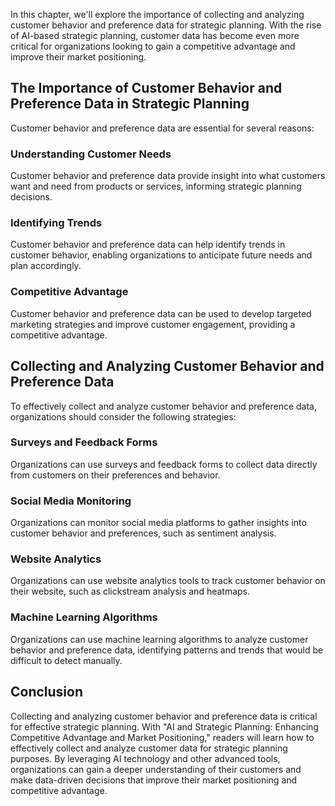 
In this chapter, we'll explore the importance of collecting and analyzing customer behavior and preference data for strategic planning. With the rise of AI-based strategic planning, customer data has become even more critical for organizations looking to gain a competitive advantage and improve their market positioning.

The Importance of Customer Behavior and Preference Data in Strategic Planning
-----------------------------------------------------------------------------

Customer behavior and preference data are essential for several reasons:

### Understanding Customer Needs

Customer behavior and preference data provide insight into what customers want and need from products or services, informing strategic planning decisions.

### Identifying Trends

Customer behavior and preference data can help identify trends in customer behavior, enabling organizations to anticipate future needs and plan accordingly.

### Competitive Advantage

Customer behavior and preference data can be used to develop targeted marketing strategies and improve customer engagement, providing a competitive advantage.

Collecting and Analyzing Customer Behavior and Preference Data
--------------------------------------------------------------

To effectively collect and analyze customer behavior and preference data, organizations should consider the following strategies:

### Surveys and Feedback Forms

Organizations can use surveys and feedback forms to collect data directly from customers on their preferences and behavior.

### Social Media Monitoring

Organizations can monitor social media platforms to gather insights into customer behavior and preferences, such as sentiment analysis.

### Website Analytics

Organizations can use website analytics tools to track customer behavior on their website, such as clickstream analysis and heatmaps.

### Machine Learning Algorithms

Organizations can use machine learning algorithms to analyze customer behavior and preference data, identifying patterns and trends that would be difficult to detect manually.

Conclusion
----------

Collecting and analyzing customer behavior and preference data is critical for effective strategic planning. With "AI and Strategic Planning: Enhancing Competitive Advantage and Market Positioning," readers will learn how to effectively collect and analyze customer data for strategic planning purposes. By leveraging AI technology and other advanced tools, organizations can gain a deeper understanding of their customers and make data-driven decisions that improve their market positioning and competitive advantage.

